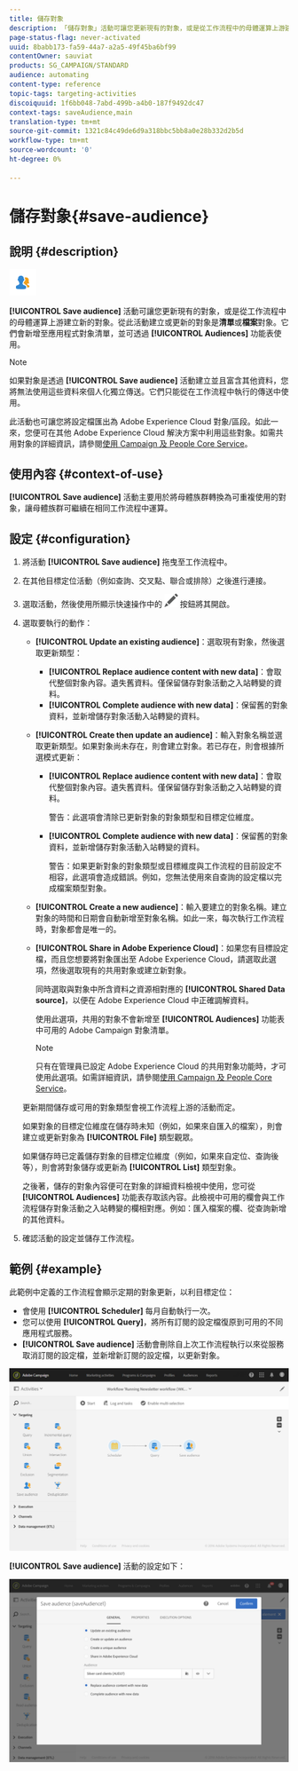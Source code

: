 ```yaml
---
title: 儲存對象
description: 「儲存對象」活動可讓您更新現有的對象，或是從工作流程中的母體運算上游建立新的對象。
page-status-flag: never-activated
uuid: 8babb173-fa59-44a7-a2a5-49f45ba6bf99
contentOwner: sauviat
products: SG_CAMPAIGN/STANDARD
audience: automating
content-type: reference
topic-tags: targeting-activities
discoiquuid: 1f6bb048-7abd-499b-a4b0-187f9492dc47
context-tags: saveAudience,main
translation-type: tm+mt
source-git-commit: 1321c84c49de6d9a318bbc5bb8a0e28b332d2b5d
workflow-type: tm+mt
source-wordcount: '0'
ht-degree: 0%

---
```



# 儲存對象{#save-audience}

## 說明 {#description}

![](assets/save_audience.png)

**[!UICONTROL Save audience]** 活動可讓您更新現有的對象，或是從工作流程中的母體運算上游建立新的對象。從此活動建立或更新的對象是&#x200B;**清單**&#x200B;或&#x200B;**檔案**&#x200B;對象。它們會新增至應用程式對象清單，並可透過 **[!UICONTROL Audiences]** 功能表使用。

>[!NOTE]
>
>如果對象是透過 **[!UICONTROL Save audience]** 活動建立並且富含其他資料，您將無法使用這些資料來個人化獨立傳送。它們只能從在工作流程中執行的傳送中使用。

此活動也可讓您將設定檔匯出為 Adobe Experience Cloud 對象/區段。如此一來，您便可在其他 Adobe Experience Cloud 解決方案中利用這些對象。如需共用對象的詳細資訊，請參閱[使用 Campaign 及 People Core Service](../../integrating/using/about-campaign-audience-manager-or-people-core-service-integration.md)。

## 使用內容 {#context-of-use}

**[!UICONTROL Save audience]** 活動主要用於將母體族群轉換為可重複使用的對象，讓母體族群可繼續在相同工作流程中運算。

## 設定 {#configuration}

1. 將活動 **[!UICONTROL Save audience]** 拖曳至工作流程中。
1. 在其他目標定位活動（例如查詢、交叉點、聯合或排除）之後進行連接。
1. 選取活動，然後使用所顯示快速操作中的 ![](assets/edit_darkgrey-24px.png) 按鈕將其開啟。
1. 選取要執行的動作：

   * **[!UICONTROL Update an existing audience]**：選取現有對象，然後選取更新類型：

      * **[!UICONTROL Replace audience content with new data]**：會取代整個對象內容。遺失舊資料。僅保留儲存對象活動之入站轉變的資料。
      * **[!UICONTROL Complete audience with new data]**：保留舊的對象資料，並新增儲存對象活動入站轉變的資料。
   * **[!UICONTROL Create then update an audience]**：輸入對象名稱並選取更新類型。如果對象尚未存在，則會建立對象。若已存在，則會根據所選模式更新：

      * **[!UICONTROL Replace audience content with new data]**：會取代整個對象內容。遺失舊資料。僅保留儲存對象活動之入站轉變的資料。

         警告：此選項會清除已更新對象的對象類型和目標定位維度。

      * **[!UICONTROL Complete audience with new data]**：保留舊的對象資料，並新增儲存對象活動入站轉變的資料。

         警告：如果更新對象的對象類型或目標維度與工作流程的目前設定不相容，此選項會造成錯誤。例如，您無法使用來自查詢的設定檔以完成檔案類型對象。
   * **[!UICONTROL Create a new audience]**：輸入要建立的對象名稱。建立對象的時間和日期會自動新增至對象名稱。如此一來，每次執行工作流程時，對象都會是唯一的。
   * **[!UICONTROL Share in Adobe Experience Cloud]**：如果您有目標設定檔，而且您想要將對象匯出至 Adobe Experience Cloud，請選取此選項，然後選取現有的共用對象或建立新對象。

      同時選取與對象中所含資料之資源相對應的 **[!UICONTROL Shared Data source]**，以便在 Adobe Experience Cloud 中正確調解資料。

      使用此選項，共用的對象不會新增至 **[!UICONTROL Audiences]** 功能表中可用的 Adobe Campaign 對象清單。

      >[!NOTE]
      >
      >只有在管理員已設定 Adobe Experience Cloud 的共用對象功能時，才可使用此選項。如需詳細資訊，請參閱[使用 Campaign 及 People Core Service](../../integrating/using/about-campaign-audience-manager-or-people-core-service-integration.md)。

   更新期間儲存或可用的對象類型會視工作流程上游的活動而定。

   如果對象的目標定位維度在儲存時未知（例如，如果來自匯入的檔案），則會建立或更新對象為 **[!UICONTROL File]** 類型觀眾。

   如果儲存時已定義儲存對象的目標定位維度（例如，如果來自定位、查詢後等），則會將對象儲存或更新為 **[!UICONTROL List]** 類型對象。

   之後著，儲存的對象內容便可在對象的詳細資料檢視中使用，您可從 **[!UICONTROL Audiences]** 功能表存取該內容。此檢視中可用的欄會與工作流程儲存對象活動之入站轉變的欄相對應。例如：匯入檔案的欄、從查詢新增的其他資料。

1. 確認活動的設定並儲存工作流程。

## 範例 {#example}

此範例中定義的工作流程會顯示定期的對象更新，以利目標定位：

* 會使用 **[!UICONTROL Scheduler]** 每月自動執行一次。
* 您可以使用 **[!UICONTROL Query]**，將所有訂閱的設定檔復原到可用的不同應用程式服務。
* **[!UICONTROL Save audience]** 活動會刪除自上次工作流程執行以來從服務取消訂閱的設定檔，並新增新訂閱的設定檔，以更新對象。

![](assets/save_audience_example_1.png)

**[!UICONTROL Save audience]** 活動的設定如下：

![](assets/save_audience_example_2.png)

